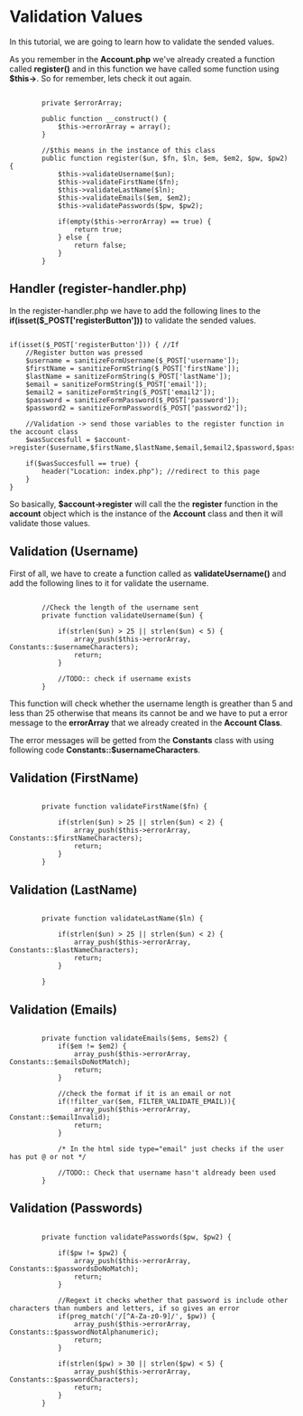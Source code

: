 # Validation Values

In this tutorial, we are going to learn how to validate the sended values.

As you remember in the **Account.php** we've already created a function called **register()** and in this function we have called some function using **$this->**. So for remember, lets check it out again.

~~~~

		private $errorArray;

		public function __construct() {
			$this->errorArray = array();
		}

		//$this means in the instance of this class
		public function register($un, $fn, $ln, $em, $em2, $pw, $pw2) {
			$this->validateUsername($un);
			$this->validateFirstName($fn);
			$this->validateLastName($ln);
			$this->validateEmails($em, $em2);
			$this->validatePasswords($pw, $pw2);

			if(empty($this->errorArray) == true) {
				return true;
			} else {
				return false;
			}
		}

~~~~

## Handler (register-handler.php)

In the register-handler.php we have to add the following lines to the **if(isset($_POST['registerButton']))** to validate the sended values.

~~~~

if(isset($_POST['registerButton'])) { //If 
	//Register button was pressed
	$username = sanitizeFormUsername($_POST['username']);
	$firstName = sanitizeFormString($_POST['firstName']);
	$lastName = sanitizeFormString($_POST['lastName']);
	$email = sanitizeFormString($_POST['email']);
	$email2 = sanitizeFormString($_POST['email2']);
	$password = sanitizeFormPassword($_POST['password']);
	$password2 = sanitizeFormPassword($_POST['password2']);

	//Validation -> send those variables to the register function in the account class
	$wasSuccesfull = $account->register($username,$firstName,$lastName,$email,$email2,$password,$password2);

	if($wasSuccesfull == true) {
		header("Location: index.php"); //redirect to this page
	}
}

~~~~

So basically, **$account->register** will call the the **register** function in the **account** object which is the instance of the **Account** class and then it will validate those values.


## Validation (Username)

First of all, we have to create a function called as **validateUsername()** and add the following lines to it for validate the username.

~~~~

		//Check the length of the username sent
		private function validateUsername($un) {

			if(strlen($un) > 25 || strlen($un) < 5) {
				array_push($this->errorArray, Constants::$usernameCharacters);
				return;
			}

			//TODO:: check if username exists
		}

~~~~

This function will check whether the username length is greather than 5 and less than 25 otherwise that means its cannot be and we have to put a error message to the **errorArray** that we already created in the **Account Class**.

The error messages will be getted from the **Constants** class with using following code **Constants::$usernameCharacters**.

## Validation (FirstName)

~~~~

		private function validateFirstName($fn) {

			if(strlen($un) > 25 || strlen($un) < 2) {
				array_push($this->errorArray, Constants::$firstNameCharacters);
				return;
			}
		}

~~~~

## Validation (LastName)

~~~~

		private function validateLastName($ln) {

			if(strlen($un) > 25 || strlen($un) < 2) {
				array_push($this->errorArray, Constants::$lastNameCharacters);
				return;
			}

		}

~~~~

## Validation (Emails)

~~~~

		private function validateEmails($ems, $ems2) {
			if($em != $em2) {
				array_push($this->errorArray, Constants::$emailsDoNotMatch);
				return;
			}

			//check the format if it is an email or not
			if(!filter_var($em, FILTER_VALIDATE_EMAIL)){
				array_push($this->errorArray, Constant::$emailInvalid);
				return;
			}

			/* In the html side type="email" just checks if the user has put @ or not */

			//TODO:: Check that username hasn't aldready been used
		}

~~~~

## Validation (Passwords)

~~~~

		private function validatePasswords($pw, $pw2) {

			if($pw != $pw2) {
				array_push($this->errorArray, Constants::$passwordsDoNoMatch);
				return;
			}

			//Regext it checks whether that password is include other characters than numbers and letters, if so gives an error
			if(preg_match('/[^A-Za-z0-9]/', $pw)) {
				array_push($this->errorArray, Constants::$passwordNotAlphanumeric);
				return;
			}

			if(strlen($pw) > 30 || strlen($pw) < 5) {
				array_push($this->errorArray, Constants::$passwordCharacters);
				return;
			}
		}

~~~~

